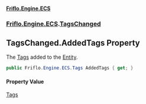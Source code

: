 #### [Friflo.Engine.ECS](index.md 'index')
### [Friflo.Engine.ECS](Friflo.Engine.ECS.md 'Friflo.Engine.ECS').[TagsChanged](TagsChanged.md 'Friflo.Engine.ECS.TagsChanged')

## TagsChanged.AddedTags Property

The [Tags](Tags.md 'Friflo.Engine.ECS.Tags') added to the [Entity](TagsChanged.Entity.md 'Friflo.Engine.ECS.TagsChanged.Entity').

```csharp
public Friflo.Engine.ECS.Tags AddedTags { get; }
```

#### Property Value
[Tags](Tags.md 'Friflo.Engine.ECS.Tags')